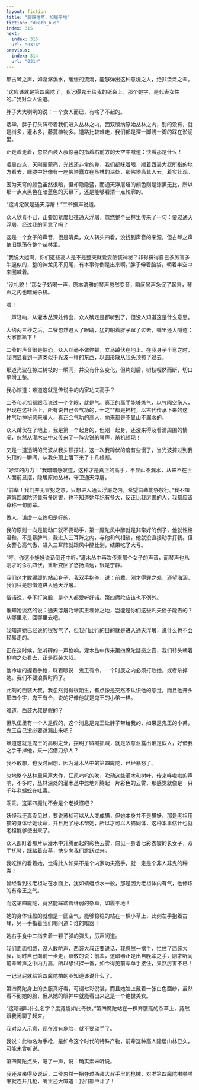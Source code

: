 ```yaml
---
layout: fiction
title: "脚踩枯草，如履平地"
fiction: "death_bus"
index: 315
next:
  index: 316
  url: "0316"
previous:
  index: 314
  url: "0314"
---
```

那古琴之声，如潺潺溪水，缓缓的流淌，能够弹出这种意境之人，绝非泛泛之辈。

“这应该就是第四魔陀了，我记得鬼王给我的纸条上，那个她字，是代表女性的。”我对众人说道。

胖子大大咧咧的说：一个女人而已，有啥了不起的。

话毕，胖子打头阵带着我们进入丛林之内，西双版纳原始丛林之内，别的没有，就是树多，灌木多，藤蔓植物多。道路比较难走，我们都是深一脚浅一脚的踩在淤泥里。

正走着走着，忽然西装大叔惊喜的指着右前方的天空中喊道：快看那是什么！

凌晨四点，天刚蒙蒙亮，光线还非常的差，我们都眯着眼，顺着西装大叔所指的地方看去，朦胧中好像有一座佛塔矗立在丛林的深处，那佛塔高耸入云，着实壮观。

因为天穹的颜色虽然很暗，但却隐隐蓝，而通天浮屠塔的颜色则是漆黑无比，所以那一点点黑色在暗蓝色的天幕下，还是能够看清一点轮廓的。

“这肯定就是通天浮屠！”二爷振声说道。

众人欣喜不已，正要加紧度赶往通天浮屠，忽然整个丛林里传来了一句：要过通天浮屠，经过我的同意了吗？

这是一个女子的声音，很是清柔，众人转头四看，没找到声音的来源，但古琴之声依旧飘荡在整个丛林里。

“我说大姐啊，你们这些高人是不是整天就爱耍酷装神秘？非得搞得自己多厉害多牛逼似的，整的神龙见不见尾，有本事你倒是出来啊。”胖子伸着脑袋，朝着半空中来回喊着。

“没礼貌！”那女子娇喝一声，原本清雅的琴声忽然变音，瞬间琴声急促了起来，琴声之内也暗藏杀机。

噌！

一声轻响，从灌木丛深处传出，众人确定是都听到了，但没人知道这是什么意思。

大约两三秒之后，二爷忽然瞪大了眼睛，猛的朝着胖子窜了过去，嘴里还大喊道：大家都趴下！

二爷的声音很是惊恐，众人丝毫不做停顿，立马蹲伏在地上。在我身子半弯之时，我明显看到一道类似于光波一样的东西，以圆形散从我头顶掠了过去。

那道光波在掠过树枝的一瞬间，并没有什么变化，但片刻后，树枝嘎然而断，切口平滑工整。

我心惊道：难道这就是传说中的内家功夫高手？

二爷和老祖都跟我说过一个字眼，就是气。真正的高手能够炼气，以气隔空伤人，但现在这社会上，所有说自己会气功的，十之**都是神棍，以古代传承下来的这种气功神秘感来骗人，真正会气功的高人，向来都是不显山不漏水的。

众人蹲伏在了地上，我是第一个起身的，但刚一起身，还没来得及看清周围的情况，忽然从灌木丛中又传来了一阵尖锐的琴声，杀机顿现！

又是一道透明的光波从我头顶掠过，这一次我蹲伏的度有些慢了，当光波掠过到我头顶的一瞬间，从我头顶上落下来了十几根断。

“好深的内力！”我暗暗感叹道，这种才是真正的高手，不显山不漏水，从来不在世人面前显摆，隐居原始丛林，守卫通天浮屠。

“前辈！我们并无冒犯之意，只想进入通天浮屠之内，希望前辈能够放行。”我不知道第四魔陀究竟有多厉害，也不知道她年纪有多大，反正比我厉害的人，我都应该尊称一句前辈。

做人，谦虚一点终归是好的。

我的原则一向是能动口就不要动手，第一魔陀风中醉就是非常好的例子，他就性格温和，不是暴脾气，我进入三耳阵之内，与他和气相谈，他就没直接动手打我。但女警心高气傲，进入三耳阵就跟风中醉比划，结果吃了大亏。

“哼，你这小娃娃说话倒还中听。”灌木丛中再次传来那个女子的声音，而琴声也从刚才的杀机四伏，重新变回了悠扬清远，很是宁静。

我们这才敢缓缓的站起身子，我双手抱拳，说：前辈，刚才得罪之处，还望海涵，我们只是想借道进入通天浮屠。

俗话说，拳不打笑脸，是个人都爱听好话。第四魔陀应该也不例外。

谁知她淡然的说：通天浮屠乃谛实王埋骨之地，岂能是你们这些凡夫俗子能去的？从哪里来，回哪里去吧。

我知道她已经说的很客气了，但我们此行的目的就是进入通天浮屠，说什么也不会轻易走的。

正在这时候，忽听砰的一声枪响，灌木丛中传来第四魔陀疑惑之音，我们转头朝着枪响之处看去，正是西装大叔。

他冷峻的握着手枪，眯着眼说：鬼王有令，一个时辰之内必须打败她，或者杀掉她。我们不要浪费时间了。

此刻的西装大叔，我忽然觉得很陌生，有点像是突然不认识他的感觉，而且他开头那四个字，鬼王有令，说的好像他就是鬼王的小弟一样。

难道，西装大叔是假的？

但队伍里有一个人是假的，这个消息是鬼王让胖子带给我的，如果是鬼王的小弟，鬼王自己没必要透漏出来吧？

难道这就是鬼王的高明之处，摆明了贼喊抓贼，就是故意泄露出谁是假人，好借我之手干掉他，来一招借刀杀人？

我不敢想，也没时间想，因为灌木丛中的第四魔陀，已经暴怒了。

忽地整个丛林里风声大作，狂风呜呜的吹，吹动这些灌木和树叶，传来哗啦啦的声响，不多时，丛林深处的灌木丛中忽地升腾起一片彩色的云雾，那感觉就像是一只千年老蜈蚣在吐毒。

乖乖，这第四魔陀不会是个老妖怪吧？

妖怪我还真没见过，要说苏桢可以从人变成猫，但她本身并不是猫妖，那是老祖用猫的身体给她续命，并且用了秘术帮她，所以才可以人猫同体，这种本事估计也就老祖能够使出来了。

众人都盯着那片从灌木中升腾而起的彩色云雾，忽见一身着七彩衣裳的长女子，双手抚琴，踩踏着杂草，快步向我们跳跃过来。

我吃惊的看着她，觉得此人如果不是个内家功夫高手，就一定是个非人非鬼的种类！

曾经看到过老祖站在水面上，犹如蜻蜓点水一般，那是因为老祖体内有气，他修炼的有帝王之气。

而这第四魔陀，竟然能踩踏着纤弱的杂草，如履平地！

她的身体轻盈的就像是一团空气，能够稳稳的站在一棵小草上，此刻左手抱着古琴，另一手指着我们喝问道：谁的暗器！

她右手食中二指夹着一颗子弹的弹头，厉声问道。

我们面面相觑，没人敢吭声，西装大叔正要说话，我忽然一摆手，拦住了西装大叔，同时自己向前一步走，恭敬的说：前辈，这暗器正是出自晚辈之手，刚才听闻前辈琴声之中内力高，所以想试探一番，如今得见前辈单手接住，果然厉害不已！

一记马屁就给第四魔陀拍的不知道该说什么了。

第四魔陀身上的衣服真好看，可谓七彩倪裳，而且她脸上戴着一张白色面纱，虽然看不到她的脸，但从她的眼神中就能看出来这是一个绝世美女。

“这暗器叫什么名字？度竟能如此奇快。”第四魔陀站在一棵齐腰高的杂草上，竟然跟我闲聊了起来。

我对众人示意，现在没有危险，就不要动手了。

我说：此物名为手枪，是如今这个时代的特殊产物，前辈这种高人隐居山林已久，可能未曾听说。

第四魔陀点头，嗯了一声，说：确实素未听说。

我还没来得及说话，二爷忽然一把夺过西装大叔手里的枪械，对准第四魔陀啪啪啪啪就连开几枪，嘴里还大喊道：我们都中计了！
